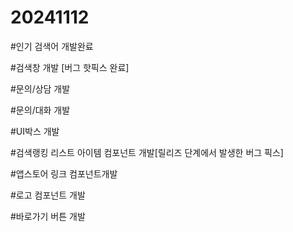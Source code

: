 # 20241112

#인기 검색어 개발완료

#검색창 개발 [버그 핫픽스 완료]

#문의/상담 개발

#문의/대화 개발

#UI박스 개발

#검색랭킹 리스트 아이템 컴포넌트 개발[릴리즈 단계에서 발생한 버그 픽스]

#앱스토어 링크 컴포넌트개발

#로고 컴포넌트 개발

#바로가기 버튼 개발
